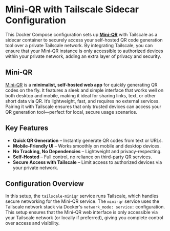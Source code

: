 # Mini-QR with Tailscale Sidecar Configuration  

This Docker Compose configuration sets up **[Mini-QR](https://github.com/lyqht/mini-qr)** with Tailscale as a sidecar container to securely access your self-hosted QR code generation tool over a private Tailscale network. By integrating Tailscale, you can ensure that your Mini-QR instance is only accessible to authorized devices within your private network, adding an extra layer of privacy and security.

## Mini-QR  

[Mini-QR](https://github.com/lyqht/mini-qr) is a **minimalist, self-hosted web app** for quickly generating QR codes on the fly. It features a sleek and simple interface that works well on both desktop and mobile, making it ideal for sharing links, text, or other short data via QR. It’s lightweight, fast, and requires no external services. Pairing it with Tailscale ensures that only trusted devices can access your QR generation tool—perfect for local, secure usage scenarios.

## Key Features  

- **Quick QR Generation** – Instantly generate QR codes from text or URLs.  
- **Mobile-Friendly UI** – Works smoothly on mobile and desktop devices.  
- **No Tracking, No Dependencies** – Lightweight and privacy-respecting.  
- **Self-Hosted** – Full control, no reliance on third-party QR services.  
- **Secure Access with Tailscale** – Limit access to authorized devices via your private network.  

## Configuration Overview  

In this setup, the `tailscale-miniqr` service runs Tailscale, which handles secure networking for the Mini-QR service. The `mini-qr` service uses the Tailscale network stack via Docker's `network_mode: service:` configuration. This setup ensures that the Mini-QR web interface is only accessible via your Tailscale network (or locally if preferred), giving you complete control over access and visibility.
